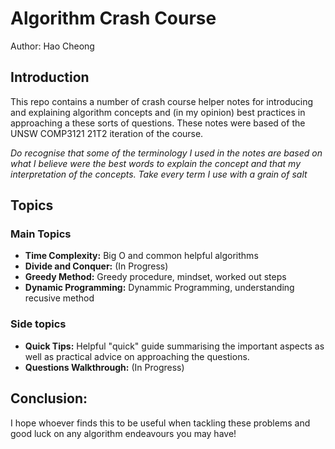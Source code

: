 # Algorithm Crash Course

Author: Hao Cheong

## Introduction

This repo contains a number of crash course helper notes for introducing and explaining algorithm concepts and (in my opinion) best practices in approaching a these sorts of questions. These notes were based of the UNSW COMP3121 21T2 iteration of the course.

*Do recognise that some of the terminology I used in the notes are based on what I believe were the best words to explain the concept and that my interpretation of the concepts. Take every term I use with a grain of salt*

## Topics 
### Main Topics
- **Time Complexity:** Big O and common helpful algorithms
- **Divide and Conquer:** (In Progress)
- **Greedy Method:** Greedy procedure, mindset, worked out steps
- **Dynamic Programming:** Dynammic Programming, understanding recusive method

### Side topics
- **Quick Tips:** Helpful "quick" guide summarising the important aspects as well as practical advice on approaching the questions.
- **Questions Walkthrough:** (In Progress)

## Conclusion:
I hope whoever finds this to be useful when tackling these problems and good luck on any algorithm endeavours you may have!

